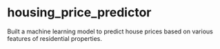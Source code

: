 # housing_price_predictor
Built a machine learning model to predict house prices based on various features of residential properties.
